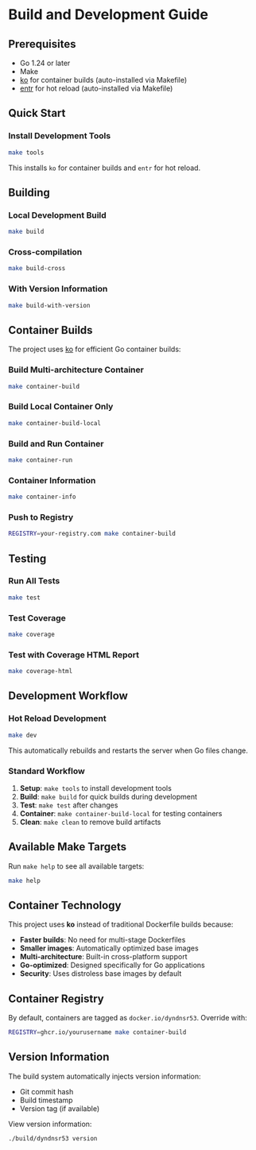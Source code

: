 # Build and Development Guide

## Prerequisites

- Go 1.24 or later
- Make
- [ko](https://ko.build/) for container builds (auto-installed via Makefile)
- [entr](http://eradman.org/entrproject/) for hot reload (auto-installed via Makefile)

## Quick Start

### Install Development Tools
```bash
make tools
```
This installs `ko` for container builds and `entr` for hot reload.

## Building

### Local Development Build
```bash
make build
```

### Cross-compilation
```bash
make build-cross
```

### With Version Information
```bash
make build-with-version
```

## Container Builds

The project uses [ko](https://ko.build/) for efficient Go container builds:

### Build Multi-architecture Container
```bash
make container-build
```

### Build Local Container Only
```bash
make container-build-local
```

### Build and Run Container
```bash
make container-run
```

### Container Information
```bash
make container-info
```

### Push to Registry
```bash
REGISTRY=your-registry.com make container-build
```

## Testing

### Run All Tests
```bash
make test
```

### Test Coverage
```bash
make coverage
```

### Test with Coverage HTML Report
```bash
make coverage-html
```

## Development Workflow

### Hot Reload Development
```bash
make dev
```
This automatically rebuilds and restarts the server when Go files change.

### Standard Workflow
1. **Setup**: `make tools` to install development tools
2. **Build**: `make build` for quick builds during development
3. **Test**: `make test` after changes
4. **Container**: `make container-build-local` for testing containers
5. **Clean**: `make clean` to remove build artifacts

## Available Make Targets

Run `make help` to see all available targets:

```bash
make help
```

## Container Technology

This project uses **ko** instead of traditional Dockerfile builds because:
- **Faster builds**: No need for multi-stage Dockerfiles
- **Smaller images**: Automatically optimized base images
- **Multi-architecture**: Built-in cross-platform support
- **Go-optimized**: Designed specifically for Go applications
- **Security**: Uses distroless base images by default

## Container Registry

By default, containers are tagged as `docker.io/dyndnsr53`. Override with:

```bash
REGISTRY=ghcr.io/yourusername make container-build
```

## Version Information

The build system automatically injects version information:
- Git commit hash
- Build timestamp
- Version tag (if available)

View version information:
```bash
./build/dyndnsr53 version
```